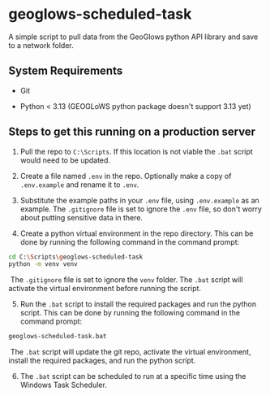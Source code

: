 # geoglows-scheduled-task
A simple script to pull data from the GeoGlows python API library and save to a network folder. 

## System Requirements

* Git

* Python < 3.13 (GEOGLoWS python package doesn't support 3.13 yet)

## Steps to get this running on a production server

1. Pull the repo to `C:\Scripts`. If this location is not viable the `.bat` script would need to be updated.

2. Create a file named `.env` in the repo. Optionally make a copy of `.env.example` and rename it to `.env`.

3. Substitute the example paths in your `.env` file, using `.env.example` as an example. The `.gitignore` file is set to ignore the `.env` file, so don't worry about putting sensitive data in there.

4. Create a python virtual environment in the repo directory. This can be done by running the following command in the command prompt:
```bash
cd C:\Scripts\geoglows-scheduled-task
python -m venv venv
```
&nbsp;The `.gitignore` file is set to ignore the `venv` folder. The `.bat` script will activate the virtual environment before running the script.

5. Run the `.bat` script to install the required packages and run the python script. This can be done by running the following command in the command prompt:
```bash
geoglows-scheduled-task.bat
```
&nbsp;The `.bat` script will update the git repo, activate the virtual environment, install the required packages, and run the python script.

6. The `.bat` script can be scheduled to run at a specific time using the Windows Task Scheduler.
